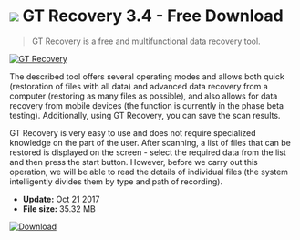 # ![](https://cdn.softexe.net/static/icon/f/gt-recovery-10780.png) GT Recovery 3.4 - Free Download

> GT Recovery is a free and multifunctional data recovery tool.

[![GT Recovery](https:https://tse1.mm.bing.net/th?id=OIP.h-amAuxCOdNbxcLZoM2YDAHaHa&pid=Api)](https://softexe.net/win/disks-files/data-recovery/gt-recovery:pRghR.html)

The described tool offers several operating modes and allows both quick (restoration of files with all data) and advanced data recovery from a computer (restoring as many files as possible), and also allows for data recovery from mobile devices (the function is currently in the phase beta testing). Additionally, using GT Recovery, you can save the scan results.
 
 GT Recovery is very easy to use and does not require specialized knowledge on the part of the user. After scanning, a list of files that can be restored is displayed on the screen - select the required data from the list and then press the start button. However, before we carry out this operation, we will be able to read the details of individual files (the system intelligently divides them by type and path of recording).


- **Update:** Oct 21 2017
- **File size:** 35.32 MB

[![Download](https://cdn.softexe.net/static/img/download.png)](https://softexe.net/win/disks-files/data-recovery/gt-recovery:pRghR.html)

